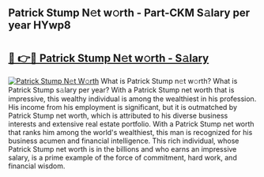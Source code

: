 ## Patrick Stump N𝚎t w𝚘rth - Part-CKM S𝚊lary per year HYwp8

# <h2><a href="http://gc1huu.nevu.top/?p=Patrick+Stump">🔗 👉🔴 Patrick Stump N𝚎t w𝚘rth - S𝚊lary</a></h2>

[![Patrick Stump N𝚎t W𝚘rth](https://i.imgur.com/Oavwk0R.jpeg)](http://gc1huu.nevu.top/?p=Patrick+Stump)
What is Patrick Stump n𝚎t w𝚘rth? What is Patrick Stump s𝚊lary per year?
With a Patrick Stump net worth that is impressive, this wealthy individual is among the wealthiest in his profession. His income from his employment is significant, but it is outmatched by Patrick Stump net worth, which is attributed to his diverse business interests and extensive real estate portfolio. With a Patrick Stump net worth that ranks him among the world's wealthiest, this man is recognized for his business acumen and financial intelligence. This rich individual, whose Patrick Stump net worth is in the billions and who earns an impressive salary, is a prime example of the force of commitment, hard work, and financial wisdom.

